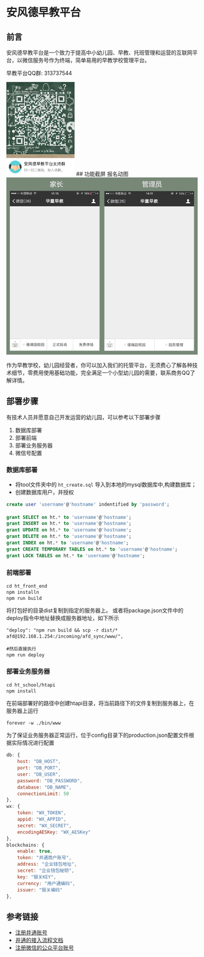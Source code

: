 # 安风德早教平台

## 前言
安风德早教平台是一个致力于提高中小幼儿园、早教、托班管理和运营的互联网平台，以微信服务号作为终端，简单易用的早教学校管理平台。

早教平台QQ群: 313737544

<img width="180px" src="https://github.com/AnFengDe/afd_zaojiao/blob/master/doc/313737544.jpg?raw=true">
## 功能截屏
报名动图
<img width="640px" src="https://github.com/AnFengDe/afd_zaojiao/blob/master/doc/register.gif?raw=true">

作为早教学校，幼儿园经营者，你可以加入我们的托管平台，无须费心了解各种技术细节，零费用使用基础功能，完全满足一个小型幼儿园的需要，联系商务QQ了解详情。

## 部署步骤
有技术人员并愿意自己开发运营的幼儿园，可以参考以下部署步骤
1. 数据库部署
2. 部署前端
3. 部署业务服务器
4. 微信号配置

### 数据库部署

* 将tool文件夹中的 `ht_create.sql` 导入到本地的mysql数据库中,构建数据库；
* 创建数据库用户，并授权

```sql
create user 'username'@'hostname' indentified by 'password';

grant SELECT on ht.* to 'username'@'hostname';
grant INSERT on ht.* to 'username'@'hostname';
grant UPDATE on ht.* to 'username'@'hostname';
grant DELETE on ht.* to 'username'@'hostname';
grant INDEX on ht.* to 'username'@'hostname';
grant CREATE TEMPORARY TABLES on ht.* to 'username'@'hostname';
grant LOCK TABLES on ht.* to 'username'@'hostname';
```

### 前端部署
```shell
cd ht_front_end
npm installn
npm run build
```
将打包好的目录dist复制到指定的服务器上。
或者将package.json文件中的deploy指令中地址替换成服务器地址，如下所示
```shell
"deploy": "npm run build && scp -r dist/* afd@192.168.1.254:/incoming/afd_sync/www/",

#然后直接执行
npm run deploy
```
### 部署业务服务器
```shell
cd ht_school/htapi
npm install
```
在前端部署好的路径中创建htapi目录，将当前路径下的文件复制到服务器上，在服务器上运行
```shell
forever -w ./bin/www
```
为了保证业务服务器正常运行，位于config目录下的production.json配置文件根据实际情况进行配置

```javascript
db: {
    host: "DB_HOST",
    port: "DB_PORT",
    user: "DB_USER",
    password: "DB_PASSWORD",
    database: "DB_NAME",
    connectionLimit: 50
},
wx: {
    token: "WX_TOKEN",
    appid: "WX_APPID",
    secret: "WX_SECRET",
    encodingAESKey: "WX_AESKey"
},
blockchains: {
    enable: true,
    token: "井通商户账号",
    address: "企业钱包地址",
    secret: "企业钱包秘钥",
    key: "银关KEY",
    currency: "用户通编码",
    issuer: "银关编码"
},
```
## 参考链接
* [注册井通账号](http://www.jingtum.com/)
* [井通的接入流程文档](http://developer.jingtum.com/html/geting_started.html)
* [注册微信的公众平台账号](https://mp.weixin.qq.com)
